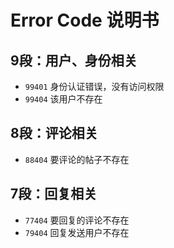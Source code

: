 # Error Code 说明书

## 9段：用户、身份相关
- `99401` 身份认证错误，没有访问权限
- `99404` 该用户不存在

## 8段：评论相关
- `88404` 要评论的帖子不存在

## 7段：回复相关
- `77404` 要回复的评论不存在
- `79404` 回复发送用户不存在